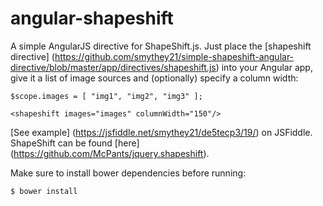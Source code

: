 angular-shapeshift
============================

A simple AngularJS directive for ShapeShift.js. Just place the [shapeshift directive] (https://github.com/smythey21/simple-shapeshift-angular-directive/blob/master/app/directives/shapeshift.js) into your Angular app, give it a list of image sources and (optionally) specify a column width:

```
$scope.images = [ "img1", "img2", "img3" ];
```

```
<shapeshift images="images" columnWidth="150"/>
```

[See example] (https://jsfiddle.net/smythey21/de5tecp3/19/) on JSFiddle. ShapeShift can be found [here] (https://github.com/McPants/jquery.shapeshift).

Make sure to install bower dependencies before running:

```bash
$ bower install
```



